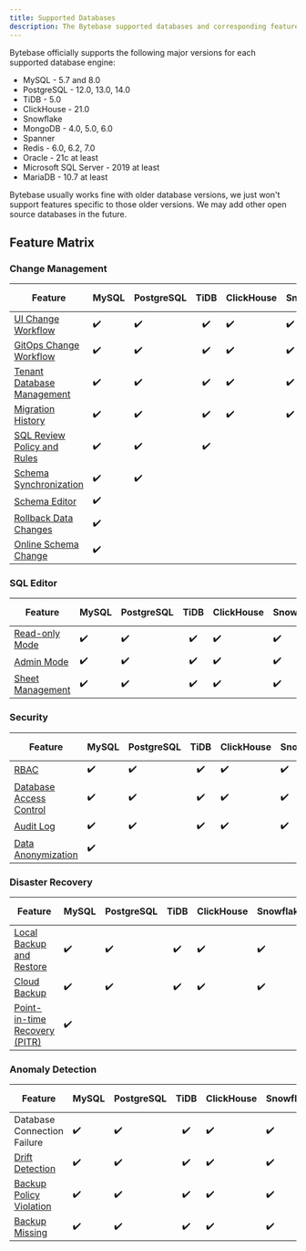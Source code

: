 ```yaml
---
title: Supported Databases
description: The Bytebase supported databases and corresponding feature matrix
---
```


Bytebase officially supports the following major versions for each supported database engine:

- MySQL - 5.7 and 8.0
- PostgreSQL - 12.0, 13.0, 14.0
- TiDB - 5.0
- ClickHouse - 21.0
- Snowflake
- MongoDB - 4.0, 5.0, 6.0
- Spanner
- Redis - 6.0, 6.2, 7.0
- Oracle - 21c at least
- Microsoft SQL Server - 2019 at least
- MariaDB - 10.7 at least

Bytebase usually works fine with older database versions, we just won't support features specific to those older versions. We may add other open source databases in the future.

## Feature Matrix

### Change Management

|                                                                         Feature | MySQL | PostgreSQL | TiDB | ClickHouse | Snowflake | MongoDB | Spanner | Redis | Oracle | SQL Server | MariaDB |
| ------------------------------------------------------------------------------- | ----- | ---------- | :--: | ---------- | --------- | ------- | ------- | ----- | ------ | ---------- | ------- |
|            [UI Change Workflow](/docs/change-database/change-workflow/overview) |  ✔️   |     ✔️     |  ✔️  |     ✔️     |    ✔️     |   ✔️    |   ✔️    |  ✔️   |   ✔️   |     ✔️     |   ✔️    |
|                        [GitOps Change Workflow](/docs/vcs-integration/overview) |  ✔️   |     ✔️     |  ✔️  |     ✔️     |    ✔️     |   ✔️    |   ✔️    |  ✔️   |   ✔️   |     ✔️     |   ✔️    |
|                       [Tenant Database Management](/docs/batch-change/overview) |  ✔️   |     ✔️     |  ✔️  |     ✔️     |    ✔️     |   ✔️    |   ✔️    |  ✔️   |   ✔️   |     ✔️     |   ✔️    |
|                    [Migration History](/docs/change-database/migration-history) |  ✔️   |     ✔️     |  ✔️  |     ✔️     |    ✔️     |   ✔️    |   ✔️    |  ✔️   |   ✔️   |     ✔️     |   ✔️    |
|          [SQL Review Policy and Rules](/docs/sql-review/review-policy/overview) |  ✔️   |     ✔️     |  ✔️  |            |           |         |         |       |        |            |         |
|              [Schema Synchronization](/docs/change-database/synchronize-schema) |  ✔️   |     ✔️     |      |            |           |         |         |       |        |            |         |
|                            [Schema Editor](/docs/change-database/schema-editor) |  ✔️   |            |      |            |           |         |         |       |        |            |         |
|            [Rollback Data Changes](/docs/change-database/rollback-data-changes) |  ✔️   |            |      |            |           |         |         |       |        |            |         |
| [Online Schema Change](/docs/change-database/online-schema-migration-for-mysql) |  ✔️   |            |      |            |           |         |         |       |        |            |         |

### SQL Editor

|                                                 Feature | MySQL | PostgreSQL | TiDB | ClickHouse | Snowflake | MongoDB | Spanner | Redis | Oracle | SQL Server | MariaDB |
| ------------------------------------------------------- | ----- | ---------- | :--: | ---------- | --------- | ------- | ------- | ----- | ------ | ---------- | ------- |
|          [Read-only Mode](/docs/sql-editor/run-queries) |  ✔️   |     ✔️     |  ✔️  |     ✔️     |    ✔️     |         |   ✔️    |       |   ✔️   |     ✔️     |   ✔️    |
|               [Admin Mode](/docs/sql-editor/admin-mode) |  ✔️   |     ✔️     |  ✔️  |     ✔️     |    ✔️     |   ✔️    |   ✔️    |  ✔️   |   ✔️   |     ✔️     |   ✔️    |
| [Sheet Management](/docs/sql-editor/manage-sql-scripts) |  ✔️   |     ✔️     |  ✔️  |     ✔️     |    ✔️     |   ✔️    |   ✔️    |  ✔️   |   ✔️   |     ✔️     |   ✔️    |

### Security

|                                                                 Feature | MySQL | PostgreSQL | TiDB | ClickHouse | Snowflake | MongoDB | Spanner | Redis | Oracle | SQL Server | MariaDB |
| ----------------------------------------------------------------------- | ----- | ---------- | :--: | ---------- | --------- | ------- | ------- | ----- | ------ | ---------- | ------- |
|                            [RBAC](/docs/concepts/roles-and-permissions) |  ✔️   |     ✔️     |  ✔️  |     ✔️     |    ✔️     |   ✔️    |   ✔️    |  ✔️   |   ✔️   |     ✔️     |   ✔️    |
| [Database Access Control](/docs/administration/database-access-control) |  ✔️   |     ✔️     |  ✔️  |     ✔️     |    ✔️     |   ✔️    |   ✔️    |  ✔️   |   ✔️   |     ✔️     |   ✔️    |
|                             [Audit Log](/docs/administration/audit-log) |  ✔️   |     ✔️     |  ✔️  |     ✔️     |    ✔️     |   ✔️    |   ✔️    |  ✔️   |   ✔️   |     ✔️     |   ✔️    |
|               [Data Anonymization](/docs/administration/anonymize-data) |  ✔️   |            |      |            |           |         |         |       |        |            |         |

### Disaster Recovery

|                                                                                   Feature | MySQL | PostgreSQL | TiDB | ClickHouse | Snowflake | MongoDB | Spanner | Redis | Oracle | SQL Server | MariaDB |
| ----------------------------------------------------------------------------------------- | ----- | ---------- | :--: | ---------- | --------- | ------- | ------- | ----- | ------ | ---------- | ------- |
|      [Local Backup and Restore](/docs/disaster-recovery/backup-restore-database/overview) |  ✔️   |     ✔️     |  ✔️  |     ✔️     |    ✔️     |         |         |       |        |            |         |
|              [Cloud Backup](/docs/disaster-recovery/backup-restore-database/cloud-backup) |  ✔️   |     ✔️     |  ✔️  |     ✔️     |    ✔️     |         |         |       |        |            |         |
| [Point-in-time Recovery (PITR)](/docs/disaster-recovery/point-in-time-recovery-for-mysql) |  ✔️   |            |      |            |           |         |         |       |        |            |         |

### Anomaly Detection

|                                                                                   Feature | MySQL | PostgreSQL | TiDB | ClickHouse | Snowflake | MongoDB | Spanner | Redis | Oracle | SQL Server | MariaDB |
| ----------------------------------------------------------------------------------------- | ----- | ---------- | :--: | ---------- | --------- | ------- | ------- | ----- | ------ | ---------- | ------- |
|                                                               Database Connection Failure |  ✔️   |     ✔️     |  ✔️  |     ✔️     |    ✔️     |   ✔️    |   ✔️    |  ✔️   |        |            |         |
|                                [Drift Detection](/docs/anomaly-detection/drift-detection) |  ✔️   |     ✔️     |  ✔️  |     ✔️     |    ✔️     |         |   ✔️    |       |        |            |         |
| [Backup Policy Violation](/docs/administration/environment-policy/backup-schedule-policy) |  ✔️   |     ✔️     |  ✔️  |     ✔️     |    ✔️     |         |         |       |        |            |         |
|                  [Backup Missing](/docs/disaster-recovery/backup-restore-database/backup) |  ✔️   |     ✔️     |  ✔️  |     ✔️     |    ✔️     |         |         |       |        |            |         |
